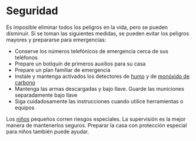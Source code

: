 Seguridad
=========


Es imposible eliminar todos los peligros en la vida, pero se pueden disminuir. Si se toman las siguientes medidas, se pueden evitar los peligros mayores y prepararse para emergencias:

* Conserve los números telefónicos de emergencia cerca de sus teléfonos
* Prepare un botiquín de primeros auxilios para su casa
* Prepare un plan familiar de emergencia
* Instale y mantenga activados los detectores de [humo](https://medlineplus.gov/spanish/firesafety.html) y de [monóxido de carbono](https://medlineplus.gov/spanish/carbonmonoxidepoisoning.html)
* Mantenga las armas descargadas y bajo llave. Guarde las municiones separadamente bajo llave
* Siga cuidadosamente las instrucciones cuando utilice herramientas o equipos


Los [niños](https://medlineplus.gov/spanish/childsafety.html) pequeños corren riesgos especiales. La supervisión es la mejor manera de mantenerlos seguros. Preparar la casa con protección especial para niños también puede ayudar.


